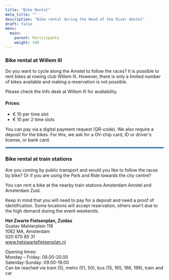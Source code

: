 ```yaml
---
title: "Bike Rental"
meta_title: ""
description: "Bike rental during the Head of the River Amstel"
draft: false
menu:
  main:
    parent: Participants
    weight: 100
---
```

### Bike rental at Willem III
Do you want to cycle along the Amstel to follow the races? It is possible to rent bikes at rowing club Willem III. However, there is only a limited number of bikes available and making a reservation is not possible.

Please check the Info desk at Willem III for availability.

#### Prices:
- € 10 per time slot
- € 15 per 2 time slots

You can pay via a digital payment request (QR-code). We also require a deposit for the bikes. For this, we ask for a OV-chip card, ID or driver's license, or bank card.

<hr style="border:2px solid #62B0E2">

### Bike rental at train stations
Are you coming by public transport and would you like to follow the races by bike? Or if you are using the Park and Ride towards the city centre?

You can rent a bike at the nearby train stations Amsterdam Amstel and Amsterdam Zuid.

Keep in mind that you will need to pay for a deposit and need a proof of identification. Some locations will accept reservation, others won't due to the high demand during the event weekends.

**Het Zwarte Fietsenplan, Zuidas**  
Gustav Mahlerplein 118  
1082 MA, Amsterdam  
020 670 85 31  
www.hetzwartefietsenplan.nl  

Opening times:  
Monday – Friday: 08.00-20.00  
Saterday-Sunday: 09.00-19.00  
Can be reached via tram (5), metro (51, 50), bus (15, 165, 166, 199), train and car